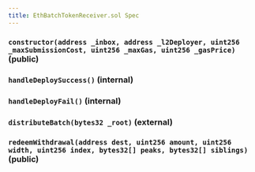 ```yaml
---
title: EthBatchTokenReceiver.sol Spec
---
```


### `constructor(address _inbox, address _l2Deployer, uint256 _maxSubmissionCost, uint256 _maxGas, uint256 _gasPrice)` (public)

### `handleDeploySuccess()` (internal)

### `handleDeployFail()` (internal)

### `distributeBatch(bytes32 _root)` (external)

### `redeemWithdrawal(address dest, uint256 amount, uint256 width, uint256 index, bytes32[] peaks, bytes32[] siblings)` (public)

